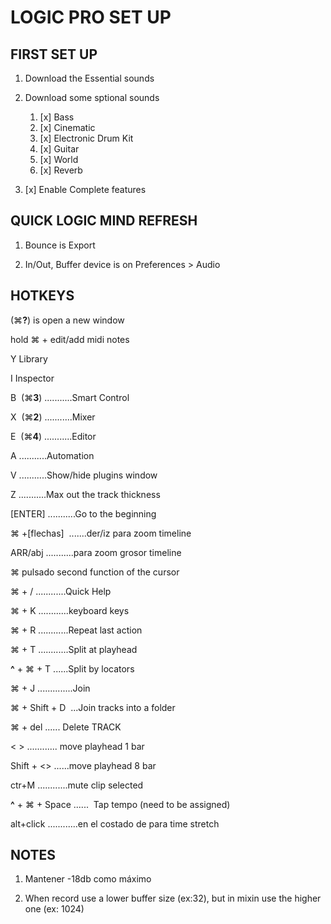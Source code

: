 # LOGIC PRO SET UP

## FIRST SET UP

1. Download the Essential sounds

1. Download some sptional sounds

   1. [x] Bass
   1. [x] Cinematic
   1. [x] Electronic Drum Kit
   1. [x] Guitar
   1. [x] World
   1. [x] Reverb

1. [x] Enable Complete features

## QUICK LOGIC MIND REFRESH

1. Bounce is Export

2. In/Out, Buffer device is on Preferences > Audio

## HOTKEYS

(⌘**?**) is open a new window

hold ⌘ + edit/add midi notes

Y Library

I Inspector

B  (⌘**3**) ...........Smart Control

X  (⌘**2**) ...........Mixer

E  (⌘**4**) ...........Editor

A ...........Automation

V ...........Show/hide plugins window

Z ...........Max out the track thickness

[ENTER] ...........Go to the beginning

⌘ +[flechas]  .......der/iz para zoom timeline

ARR/abj ...........para zoom grosor timeline

⌘ pulsado second function of the cursor

⌘ + / ............Quick Help

⌘ + K ............keyboard keys

⌘ + R ............Repeat last action

⌘ + T ............Split at playhead

**^** + ⌘ + T ......Split by locators

⌘ + J ..............Join

⌘ + Shift + D  ...Join tracks into a folder

⌘ + del ...... Delete TRACK

< > ............ move playhead 1 bar

Shift + <> ......move playhead 8 bar

ctr+M ............mute clip selected

**^** + ⌘ + Space ......  Tap tempo (need to be assigned)

alt+click ............en el costado de para time stretch

## NOTES

1. Mantener -18db como máximo

1. When record use a lower buffer size (ex:32), but in mixin use the higher one (ex: 1024)

